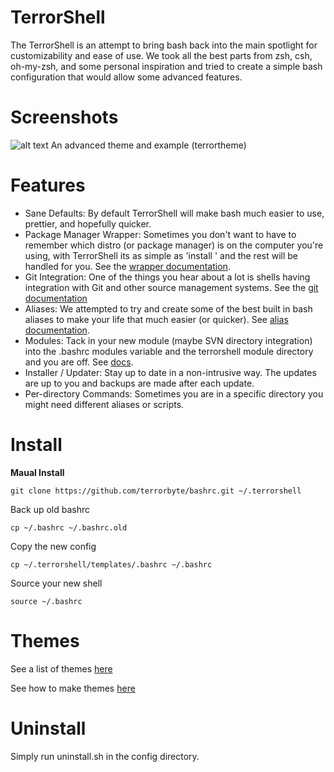 TerrorShell
===========

The TerrorShell is an attempt to bring bash back into the main spotlight for customizability and ease of use. We took all the best parts from zsh, csh, oh-my-zsh, and some personal inspiration and tried to create a simple bash configuration that would allow some advanced features.

Screenshots
===========

![alt text](http://i.imgur.com/b74Kaf4.png "Terrortheme Example")
An advanced theme and example (terrortheme)

Features
========

* Sane Defaults: By default TerrorShell will make bash much easier to use, prettier, and hopefully quicker.
* Package Manager Wrapper: Sometimes you don't want to have to remember which distro (or package manager) is on the computer you're using, with TerrorShell its as simple as 'install ' and the rest will be handled for you. See the [wrapper documentation](https://github.com/terrorbyte/terrorshell/wiki/Modules#pkgmngr).
* Git Integration: One of the things you hear about a lot is shells having integration with Git and other source management systems. See the [git documentation](https://github.com/terrorbyte/terrorshell/wiki/Modules#git)
* Aliases: We attempted to try and create some of the best built in bash aliases to make your life that much easier (or quicker). See [alias documentation](https://github.com/terrorbyte/terrorshell/wiki/Modules#terrorshell--tshell).
* Modules: Tack in your new module (maybe SVN directory integration) into the .bashrc modules variable and the terrorshell module directory and you are off. See [docs](https://github.com/terrorbyte/terrorshell/wiki/Modules#module-list).
* Installer / Updater: Stay up to date in a non-intrusive way. The updates are up to you and backups are made after each update.
* Per-directory Commands: Sometimes you are in a specific directory you might need different aliases or scripts.

Install
=======

**Maual Install**

```git clone https://github.com/terrorbyte/bashrc.git ~/.terrorshell```

Back up old bashrc

```cp ~/.bashrc ~/.bashrc.old```

Copy the new config

```cp ~/.terrorshell/templates/.bashrc ~/.bashrc```

Source your new shell

```source ~/.bashrc```


Themes
======

See a list of themes [here](https://github.com/terrorbyte/terrorshell/wiki/Theme-List)

See how to make themes [here](https://github.com/terrorbyte/terrorshell/wiki/Themes)

Uninstall
=========

Simply run uninstall.sh in the config directory.
